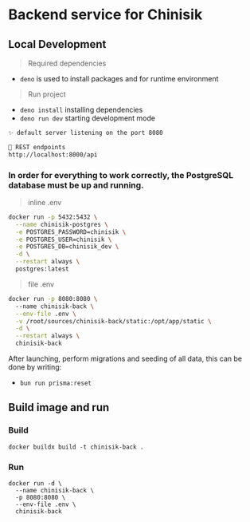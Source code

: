 # Backend service for Chinisik

## Local Development

> Required dependencies

- `deno` is used to install packages and for runtime environment

> Run project

- `deno install` installing dependencies
- `deno run dev` starting development mode

```md
✨ default server listening on the port 8080

🌱 REST endpoints
http://localhost:8000/api
```

### In order for everything to work correctly, the PostgreSQL database must be up and running.

> inline .env
```bash
docker run -p 5432:5432 \
  --name chinisik-postgres \
  -e POSTGRES_PASSWORD=chinisik \
  -e POSTGRES_USER=chinisik \
  -e POSTGRES_DB=chinisik_dev \
  -d \
  --restart always \
  postgres:latest
```

> file .env
```bash
docker run -p 8080:8080 \                                     
  --name chinisik-back \
  --env-file .env \
  -v /root/sources/chinisik-back/static:/opt/app/static \
  -d \
  --restart always \
  chinisik-back
```

After launching, perform migrations and seeding of all data, this can be done by writing:

- `bun run prisma:reset`

## Build image and run

### Build

```
docker buildx build -t chinisik-back .
```

### Run

```
docker run -d \
  --name chinisik-back \
  -p 8080:8080 \
  --env-file .env \
  chinisik-back
```
